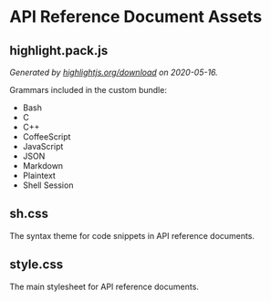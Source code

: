 # API Reference Document Assets

## highlight.pack.js

_Generated by [highlightjs.org/download][] on 2020-05-16._

Grammars included in the custom bundle:

* Bash
* C
* C++
* CoffeeScript
* JavaScript
* JSON
* Markdown
* Plaintext
* Shell Session

## sh.css

The syntax theme for code snippets in API reference documents.

## style.css

The main stylesheet for API reference documents.

[highlightjs.org/download]: https://highlightjs.org/download/
